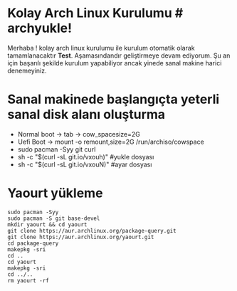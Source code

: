 ﻿# Kolay Arch Linux Kurulumu # archyukle!

Merhaba ! kolay arch linux kurulumu ile kurulum otomatik olarak tamamlanacaktır **Test**. Aşamasındandır geliştirmeye devam ediyorum. Şu an için başarılı şekilde kurulum yapabiliyor ancak yinede sanal makine harici denemeyiniz.
  

# Sanal makinede başlangıçta yeterli sanal disk alanı oluşturma
 - Normal boot -> tab -> cow_spacesize=2G  
 - Uefi Boot -> mount -o remount,size=2G /run/archiso/cowspace  
 - sudo pacman -Syy git curl
 - sh -c "$(curl -sL  git.io/vxouh)" #yukle dosyası
 -  sh -c "$(curl -sL git.io/vxouN)" #ayar dosyası

# Yaourt yükleme

    sudo pacman -Syy
    sudo pacman -S git base-devel
    mkdir yaourt && cd yaourt
    git clone https://aur.archlinux.org/package-query.git
    git clone https://aur.archlinux.org/yaourt.git
    cd package-query
    makepkg -sri
    cd ..
    cd yaourt
    makepkg -sri
    cd ../..
    rm yaourt -rf

